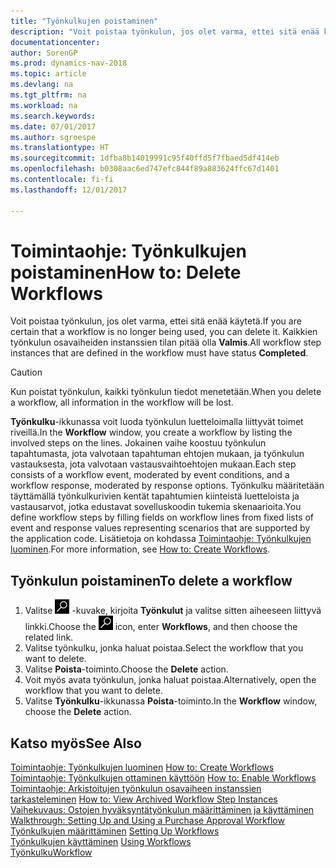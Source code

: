 ```yaml
---
title: "Työnkulkujen poistaminen"
description: "Voit poistaa työnkulun, jos olet varma, ettei sitä enää käytetä. Kaikkien työnkulun osavaiheiden instanssien tilan on oltava **Valmis**."
documentationcenter: 
author: SorenGP
ms.prod: dynamics-nav-2018
ms.topic: article
ms.devlang: na
ms.tgt_pltfrm: na
ms.workload: na
ms.search.keywords: 
ms.date: 07/01/2017
ms.author: sgroespe
ms.translationtype: HT
ms.sourcegitcommit: 1dfba8b14019991c95f40ffd5f7fbaed5df414eb
ms.openlocfilehash: b0308aac6ed747efc844f89a883624ffc67d1401
ms.contentlocale: fi-fi
ms.lasthandoff: 12/01/2017

---
```

# <a name="how-to-delete-workflows"></a><span data-ttu-id="f180c-104">Toimintaohje: Työnkulkujen poistaminen</span><span class="sxs-lookup"><span data-stu-id="f180c-104">How to: Delete Workflows</span></span>
<span data-ttu-id="f180c-105">Voit poistaa työnkulun, jos olet varma, ettei sitä enää käytetä.</span><span class="sxs-lookup"><span data-stu-id="f180c-105">If you are certain that a workflow is no longer being used, you can delete it.</span></span> <span data-ttu-id="f180c-106">Kaikkien työnkulun osavaiheiden instanssien tilan pitää olla **Valmis**.</span><span class="sxs-lookup"><span data-stu-id="f180c-106">All workflow step instances that are defined in the workflow must have status **Completed**.</span></span>  

> [!CAUTION]  
>  <span data-ttu-id="f180c-107">Kun poistat työnkulun, kaikki työnkulun tiedot menetetään.</span><span class="sxs-lookup"><span data-stu-id="f180c-107">When you delete a workflow, all information in the workflow will be lost.</span></span>  

 <span data-ttu-id="f180c-108">**Työnkulku**-ikkunassa voit luoda työnkulun luetteloimalla liittyvät toimet riveillä.</span><span class="sxs-lookup"><span data-stu-id="f180c-108">In the **Workflow** window, you create a workflow by listing the involved steps on the lines.</span></span> <span data-ttu-id="f180c-109">Jokainen vaihe koostuu työnkulun tapahtumasta, jota valvotaan tapahtuman ehtojen mukaan, ja työnkulun vastauksesta, jota valvotaan vastausvaihtoehtojen mukaan.</span><span class="sxs-lookup"><span data-stu-id="f180c-109">Each step consists of a workflow event, moderated by event conditions, and a workflow response, moderated by response options.</span></span> <span data-ttu-id="f180c-110">Työnkulku määritetään täyttämällä työnkulkurivien kentät tapahtumien kiinteistä luetteloista ja vastausarvot, jotka edustavat sovelluskoodin tukemia skenaarioita.</span><span class="sxs-lookup"><span data-stu-id="f180c-110">You define workflow steps by filling fields on workflow lines from fixed lists of event and response values representing scenarios that are supported by the application code.</span></span> <span data-ttu-id="f180c-111">Lisätietoja on kohdassa [Toimintaohje: Työnkulkujen luominen](across-how-to-create-workflows.md).</span><span class="sxs-lookup"><span data-stu-id="f180c-111">For more information, see [How to: Create Workflows](across-how-to-create-workflows.md).</span></span>  

## <a name="to-delete-a-workflow"></a><span data-ttu-id="f180c-112">Työnkulun poistaminen</span><span class="sxs-lookup"><span data-stu-id="f180c-112">To delete a workflow</span></span>  
1.  <span data-ttu-id="f180c-113">Valitse ![Etsi sivu tai raportti](media/ui-search/search_small.png "Etsi sivu tai raportti -kuvake") -kuvake, kirjoita **Työnkulut** ja valitse sitten aiheeseen liittyvä linkki.</span><span class="sxs-lookup"><span data-stu-id="f180c-113">Choose the ![Search for Page or Report](media/ui-search/search_small.png "Search for Page or Report icon") icon, enter **Workflows**, and then choose the related link.</span></span>  
2.  <span data-ttu-id="f180c-114">Valitse työnkulku, jonka haluat poistaa.</span><span class="sxs-lookup"><span data-stu-id="f180c-114">Select the workflow that you want to delete.</span></span>  
3.  <span data-ttu-id="f180c-115">Valitse **Poista**-toiminto.</span><span class="sxs-lookup"><span data-stu-id="f180c-115">Choose the **Delete** action.</span></span>  
4.  <span data-ttu-id="f180c-116">Voit myös avata työnkulun, jonka haluat poistaa.</span><span class="sxs-lookup"><span data-stu-id="f180c-116">Alternatively, open the workflow that you want to delete.</span></span>  
5.  <span data-ttu-id="f180c-117">Valitse **Työnkulku**-ikkunassa **Poista**-toiminto.</span><span class="sxs-lookup"><span data-stu-id="f180c-117">In the **Workflow** window, choose the **Delete** action.</span></span>  

## <a name="see-also"></a><span data-ttu-id="f180c-118">Katso myös</span><span class="sxs-lookup"><span data-stu-id="f180c-118">See Also</span></span>  
 <span data-ttu-id="f180c-119">[Toimintaohje: Työnkulkujen luominen](across-how-to-create-workflows.md) </span><span class="sxs-lookup"><span data-stu-id="f180c-119">[How to: Create Workflows](across-how-to-create-workflows.md) </span></span>  
 <span data-ttu-id="f180c-120">[Toimintaohje: Työnkulkujen ottaminen käyttöön](across-how-to-enable-workflows.md) </span><span class="sxs-lookup"><span data-stu-id="f180c-120">[How to: Enable Workflows](across-how-to-enable-workflows.md) </span></span>  
 <span data-ttu-id="f180c-121">[Toimintaohje: Arkistoitujen työnkulun osavaiheen instanssien tarkasteleminen](across-how-to-view-archived-workflow-step-instances.md) </span><span class="sxs-lookup"><span data-stu-id="f180c-121">[How to: View Archived Workflow Step Instances](across-how-to-view-archived-workflow-step-instances.md) </span></span>  
 <span data-ttu-id="f180c-122">[Vaihekuvaus: Ostojen hyväksyntätyönkulun määrittäminen ja käyttäminen](walkthrough-setting-up-and-using-a-purchase-approval-workflow.md) </span><span class="sxs-lookup"><span data-stu-id="f180c-122">[Walkthrough: Setting Up and Using a Purchase Approval Workflow](walkthrough-setting-up-and-using-a-purchase-approval-workflow.md) </span></span>  
 <span data-ttu-id="f180c-123">[Työnkulkujen määrittäminen](across-set-up-workflows.md) </span><span class="sxs-lookup"><span data-stu-id="f180c-123">[Setting Up Workflows](across-set-up-workflows.md) </span></span>  
 <span data-ttu-id="f180c-124">[Työnkulkujen käyttäminen](across-use-workflows.md) </span><span class="sxs-lookup"><span data-stu-id="f180c-124">[Using Workflows](across-use-workflows.md) </span></span>  
 [<span data-ttu-id="f180c-125">Työnkulku</span><span class="sxs-lookup"><span data-stu-id="f180c-125">Workflow</span></span>](across-workflow.md)   

